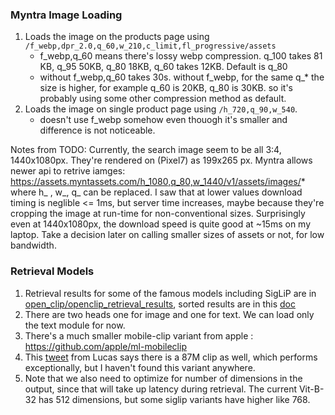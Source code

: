### Myntra Image Loading
1. Loads the image on the products page using `/f_webp,dpr_2.0,q_60,w_210,c_limit,fl_progressive/assets`
    - f_webp,q_60 means there's lossy webp compression. q_100 takes 81 KB, q_95 50KB, q_80 18KB, q_60 takes 12KB. Default is q_80
    - without f_webp,q_60 takes 30s. without f_webp, for the same q_* the size is higher, for example q_60 is 20KB, q_80 is 30KB. so it's probably using some other compression method as default. 
2. Loads the image on single product page using `/h_720,q_90,w_540`.
    - doesn't use f_webp somehow even thouogh it's smaller and difference is not noticeable. 


Notes from TODO:
Currently, the search image seem to be all 3:4, 1440x1080px.
They're rendered on (Pixel7) as 199x265 px. Myntra allows newer api to retrive iamges:
https://assets.myntassets.com/h_1080,q_80,w_1440/v1/assets/images/* where h_ , w_, q_ can be replaced.
I saw that at lower values download timing is neglible <= 1ms, but server time increases, maybe because 
they're cropping the image at run-time for non-conventional sizes. Surprisingly even at 1440x1080px,
the download speed is quite good at ~15ms on my laptop. Take a decision later on calling smaller
sizes of assets or not, for low bandwidth.


### Retrieval Models
1. Retrieval results for some of the famous models including SigLiP are in [open_clip/openclip_retrieval_results](https://github.com/mlfoundations/open_clip/blob/main/docs/openclip_retrieval_results.csv), sorted results are in this [doc](https://docs.google.com/spreadsheets/d/1ilPJexX2m03QtX74iaeGCdBQ3sVm5jYqQ0Kv2BgrDe0/edit?gid=1066211703#gid=1066211703)
2. There are two heads one for image and one for text. We can load only the text module for now.
3. There's a much smaller mobile-clip variant from apple : https://github.com/apple/ml-mobileclip
4. This [tweet](https://x.com/giffmana/status/1717999891937394990) from Lucas says there is a 87M clip as well, which performs exceptionally, but I haven't found this variant anywhere.
5. Note that we also need to optimize for number of dimensions in the output, since that will take up latency during retrieval. The current Vit-B-32 has 512 dimensions, but some siglip variants have higher like 768. 
